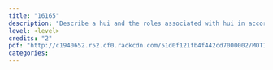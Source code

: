 ```yaml
---
title: "16165"
description: "Describe a hui and the roles associated with hui in accordance with tikanga"
level: <level>
credits: "2"
pdf: "http://c1940652.r52.cf0.rackcdn.com/51d0f121fb4f442cd7000002/MOT1-16165.pdf"
categories:
---
```

